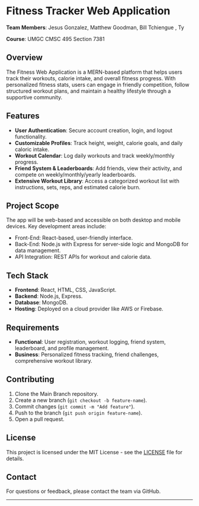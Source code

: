 # Fitness Tracker Web Application

**Team Members**: Jesus Gonzalez, Matthew Goodman, Bill Tchiengue , Ty

**Course**: UMGC CMSC 495 Section 7381  

## Overview
The Fitness Web Application is a MERN-based platform that helps users track their workouts, calorie intake, and overall fitness progress. With personalized fitness stats, users can engage in friendly competition, follow structured workout plans, and maintain a healthy lifestyle through a supportive community.

## Features
- **User Authentication**: Secure account creation, login, and logout functionality.
- **Customizable Profiles**: Track height, weight, calorie goals, and daily caloric intake.
- **Workout Calendar**: Log daily workouts and track weekly/monthly progress.
- **Friend System & Leaderboards**: Add friends, view their activity, and compete on weekly/monthly/yearly leaderboards.
- **Extensive Workout Library**: Access a categorized workout list with instructions, sets, reps, and estimated calorie burn.

## Project Scope
The app will be web-based and accessible on both desktop and mobile devices. Key development areas include:
- Front-End: React-based, user-friendly interface.
- Back-End: Node.js with Express for server-side logic and MongoDB for data management.
- API Integration: REST APIs for workout and calorie data.
  
## Tech Stack
- **Frontend**: React, HTML, CSS, JavaScript.
- **Backend**: Node.js, Express.
- **Database**: MongoDB.
- **Hosting**: Deployed on a cloud provider like AWS or Firebase.

## Requirements
- **Functional**: User registration, workout logging, friend system, leaderboard, and profile management.
- **Business**: Personalized fitness tracking, friend challenges, comprehensive workout library.

## Contributing
1. Clone the Main Branch repository.
2. Create a new branch (`git checkout -b feature-name`).
3. Commit changes (`git commit -m "Add feature"`).
4. Push to the branch (`git push origin feature-name`).
5. Open a pull request.

## License
This project is licensed under the MIT License - see the [LICENSE](LICENSE) file for details.

## Contact
For questions or feedback, please contact the team via GitHub.

---

